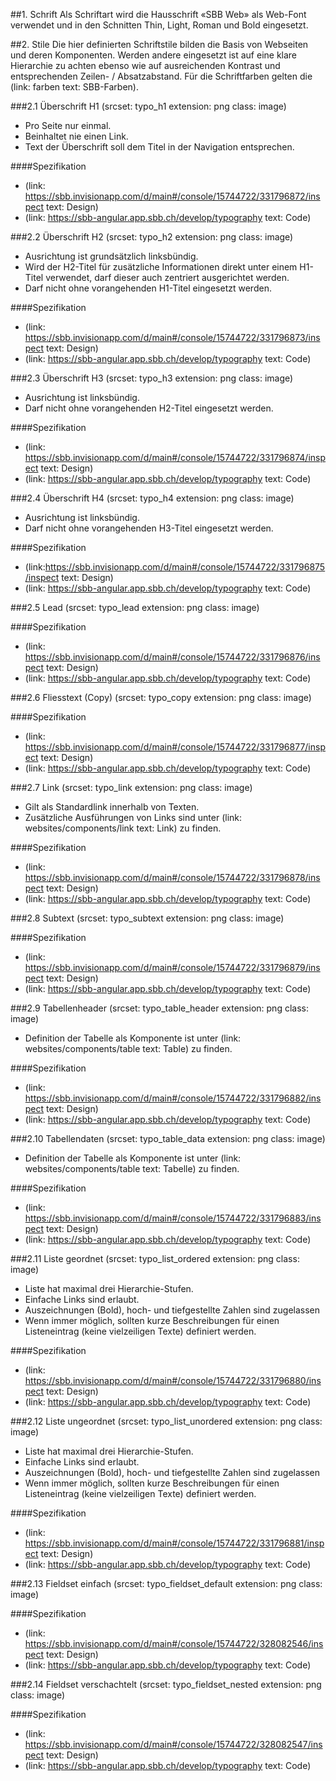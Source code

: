 ##1. Schrift
Als Schriftart wird die Hausschrift «SBB Web» als Web-Font verwendet und in den Schnitten Thin, Light, Roman und Bold eingesetzt.

##2. Stile
Die hier definierten Schriftstile bilden die Basis von Webseiten und deren Komponenten. Werden andere eingesetzt ist auf eine klare Hierarchie zu achten ebenso wie auf ausreichenden Kontrast und entsprechenden Zeilen- / Absatzabstand. Für die Schriftfarben gelten die (link: farben text: SBB-Farben).

###2.1 Überschrift H1
(srcset: typo_h1 extension: png class: image)
* Pro Seite nur einmal.
* Beinhaltet nie einen Link.
* Text der Überschrift soll dem Titel in der Navigation entsprechen.

####Spezifikation
* (link: https://sbb.invisionapp.com/d/main#/console/15744722/331796872/inspect text: Design)
* (link: https://sbb-angular.app.sbb.ch/develop/typography text: Code)

###2.2 Überschrift H2
(srcset: typo_h2 extension: png class: image)
* Ausrichtung ist grundsätzlich linksbündig.
* Wird der H2-Titel für zusätzliche Informationen direkt unter einem H1-Titel verwendet, darf dieser auch zentriert ausgerichtet werden.
* Darf nicht ohne vorangehenden H1-Titel eingesetzt werden.

####Spezifikation
* (link: https://sbb.invisionapp.com/d/main#/console/15744722/331796873/inspect text: Design)
* (link: https://sbb-angular.app.sbb.ch/develop/typography text: Code)

###2.3 Überschrift H3
(srcset: typo_h3 extension: png class: image)
* Ausrichtung ist linksbündig.
* Darf nicht ohne vorangehenden H2-Titel eingesetzt werden.

####Spezifikation
* (link: https://sbb.invisionapp.com/d/main#/console/15744722/331796874/inspect text: Design)
* (link: https://sbb-angular.app.sbb.ch/develop/typography text: Code)

###2.4 Überschrift H4
(srcset: typo_h4 extension: png class: image)
* Ausrichtung ist linksbündig.
* Darf nicht ohne vorangehenden H3-Titel eingesetzt werden.

####Spezifikation
* (link:https://sbb.invisionapp.com/d/main#/console/15744722/331796875/inspect text: Design)
* (link: https://sbb-angular.app.sbb.ch/develop/typography text: Code)

###2.5 Lead
(srcset: typo_lead extension: png class: image)

####Spezifikation
* (link: https://sbb.invisionapp.com/d/main#/console/15744722/331796876/inspect text: Design)
* (link: https://sbb-angular.app.sbb.ch/develop/typography text: Code)


###2.6 Fliesstext (Copy)
(srcset: typo_copy extension: png class: image)

####Spezifikation
* (link: https://sbb.invisionapp.com/d/main#/console/15744722/331796877/inspect text: Design)
* (link: https://sbb-angular.app.sbb.ch/develop/typography text: Code)

###2.7 Link
(srcset: typo_link extension: png class: image)
* Gilt als Standardlink innerhalb von Texten.
* Zusätzliche Ausführungen von Links sind unter (link: websites/components/link text: Link) zu finden.

####Spezifikation
* (link: https://sbb.invisionapp.com/d/main#/console/15744722/331796878/inspect text: Design)
* (link: https://sbb-angular.app.sbb.ch/develop/typography text: Code)

###2.8 Subtext
(srcset: typo_subtext extension: png class: image)

####Spezifikation
* (link: https://sbb.invisionapp.com/d/main#/console/15744722/331796879/inspect text: Design)
* (link: https://sbb-angular.app.sbb.ch/develop/typography text: Code)

###2.9 Tabellenheader
(srcset: typo_table_header extension: png class: image)
* Definition der Tabelle als Komponente ist unter (link: websites/components/table text: Table) zu finden.

####Spezifikation
* (link: https://sbb.invisionapp.com/d/main#/console/15744722/331796882/inspect text: Design)
* (link: https://sbb-angular.app.sbb.ch/develop/typography text: Code)

###2.10 Tabellendaten
(srcset: typo_table_data extension: png class: image)
* Definition der Tabelle als Komponente ist unter (link: websites/components/table text: Tabelle) zu finden.

####Spezifikation
* (link: https://sbb.invisionapp.com/d/main#/console/15744722/331796883/inspect text: Design)
* (link: https://sbb-angular.app.sbb.ch/develop/typography text: Code)

###2.11 Liste geordnet
(srcset: typo_list_ordered extension: png class: image)
* Liste hat maximal drei Hierarchie-Stufen.
* Einfache Links sind erlaubt.
* Auszeichnungen (Bold), hoch- und tiefgestellte Zahlen sind zugelassen
* Wenn immer möglich, sollten kurze Beschreibungen für einen Listeneintrag (keine vielzeiligen Texte) definiert werden.

####Spezifikation
* (link: https://sbb.invisionapp.com/d/main#/console/15744722/331796880/inspect text: Design)
* (link: https://sbb-angular.app.sbb.ch/develop/typography text: Code)

###2.12 Liste ungeordnet
(srcset: typo_list_unordered extension: png class: image)
* Liste hat maximal drei Hierarchie-Stufen.
* Einfache Links sind erlaubt.
* Auszeichnungen (Bold), hoch- und tiefgestellte Zahlen sind zugelassen
* Wenn immer möglich, sollten kurze Beschreibungen für einen Listeneintrag (keine vielzeiligen Texte) definiert werden.

####Spezifikation
* (link: https://sbb.invisionapp.com/d/main#/console/15744722/331796881/inspect text: Design)
* (link: https://sbb-angular.app.sbb.ch/develop/typography text: Code)

###2.13 Fieldset einfach
(srcset: typo_fieldset_default extension: png class: image)

####Spezifikation
* (link: https://sbb.invisionapp.com/d/main#/console/15744722/328082546/inspect text: Design)
* (link: https://sbb-angular.app.sbb.ch/develop/typography text: Code)

###2.14 Fieldset verschachtelt
(srcset: typo_fieldset_nested extension: png class: image)

####Spezifikation
* (link: https://sbb.invisionapp.com/d/main#/console/15744722/328082547/inspect text: Design)
* (link: https://sbb-angular.app.sbb.ch/develop/typography text: Code)